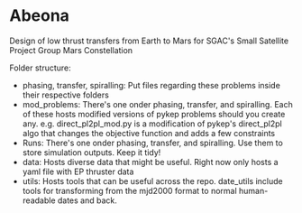 # Abeona
Design of low thrust transfers from Earth to Mars for SGAC's Small Satellite Project Group Mars Constellation

Folder structure:
- phasing, transfer, spiralling: Put files regarding these problems inside their respective folders
- mod_problems: There's one onder phasing, transfer, and spiralling. Each of these hosts modified versions of pykep problems should you create any. e.g. direct_pl2pl_mod.py is a modification of pykep's direct_pl2pl algo that changes the objective function and adds a few constraints
- Runs: There's one onder phasing, transfer, and spiralling. Use them to store simulation outputs. Keep it tidy!
- data: Hosts diverse data that might be useful. Right now only hosts a yaml file with EP thruster data
- utils: Hosts tools that can be useful across the repo. date_utils include tools for transforming from the mjd2000 format to normal human-readable dates and back.
